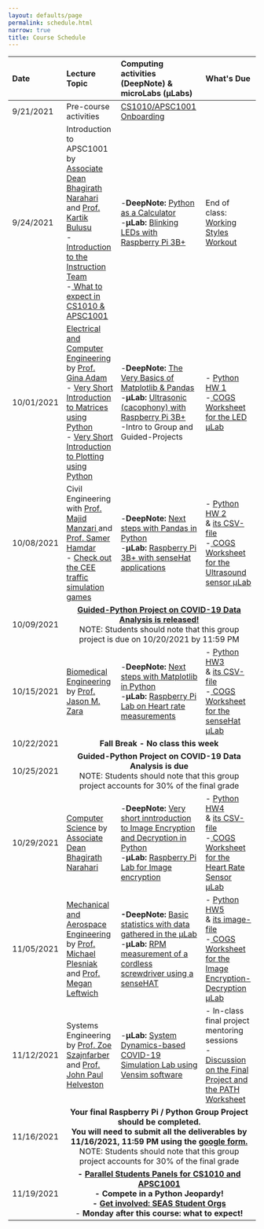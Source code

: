 ```yaml
---
layout: defaults/page
permalink: schedule.html
narrow: true
title: Course Schedule
---
```


<table>
  <thead>
    <tr>
      <th style="text-align: left">Date</th>
      <th style="text-align: left">Lecture Topic</th>
      <th style="text-align: left">Computing activities (DeepNote) & microLabs (&mu;Labs)</th>
      <th style="text-align: left">What's Due</th>
    </tr>
  </thead>
  <tbody>
    <tr>
      <td style="text-align: left">9/21/2021</td>
      <td style="text-align: left">Pre-course activities</td>
      <td style="text-align: left"><a href="labs/week0-onboarding.html">CS1010/APSC1001 Onboarding </a></td>
      <td> </td>
    </tr>
    <tr>
      <td style="text-align: left">9/24/2021</td>
      <td style="text-align: left">Introduction to APSC1001 by <a href="https://www.seas.gwu.edu/bhagirath-narahari" target="_blank">Associate Dean Bhagirath Narahari </a> and <a href="https://www.linkedin.com/in/kartik-bulusu-1295261/" target="_blank">Prof. Kartik Bulusu </a><br>- <a href="contact.html">Introduction to the Instruction Team</a><br>-<a href="{{ site.baseurl }}/files/BulusuIntroAPSC1001_09242021.pdf" target="_blank"> What to expect in CS1010 & APSC1001 </a><br></td>
      <td style="text-align: left">-<strong>DeepNote:</strong> <a href="labs/week1-python.html">Python as a Calculator </a><br>-<strong>&mu;Lab:</strong> <a href="{{ site.baseurl }}/files/Deck3_IntroRPi3BplusLED_Module2_09242021.pdf" target="_blank">Blinking LEDs with Raspberry Pi 3B+</a></td>
      <td style="text-align: left"> End of class: <a href="https://docs.google.com/forms/d/e/1FAIpQLSfN_wKwb7h0_DHXS8olXMRO915r9P1mVut2aueyIXuNXvYFSg/viewform?usp=sf_link" target="_blank">Working Styles Workout</a></td>
    </tr>
    <tr>
      <td style="text-align: left">10/01/2021</td>
      <td style="text-align: left"><a href="{{ site.baseurl }}/files/APSC-1001-ECE-2021.pdf" target="_blank"> Electrical and Computer Engineering </a> by <a href="https://www.seas.gwu.edu/gina-adam" target="_blank">Prof. Gina Adam</a><br>- <a href="{{ site.baseurl }}/files/Deck1_Matrices_Module2_10012021.pdf" target="_blank"> Very Short Introduction to Matrices using Python </a><br> - <a href="{{ site.baseurl }}/files/Deck2_Plotting_Module2_10012021.pdf" target="_blank"> Very Short Introduction to Plotting using Python </a></td>
      <td style="text-align: left">-<strong>DeepNote:</strong> <a href="labs/week2-python.html">The Very Basics of Matplotlib & Pandas </a><br>-<strong>&mu;Lab:</strong> <a href="{{ site.baseurl }}/files/Deck3_RPi3BplusUltrasound_Module2_10012021.pdf" target="_blank">Ultrasonic (cacophony) with Raspberry Pi 3B+ </a><br>-Intro to Group and Guided-Projects</td>
      <td>- <a href="{{ site.baseurl }}/files/HW1.ipynb" target="_blank">Python HW 1</a><br>-<a href="https://docs.google.com/forms/d/e/1FAIpQLSdcr88Ta_iaXymUxEhX4O4Ul39PCDgPQGNqttiUw5QvvX2f4w/viewform?usp=sf_link" target="_blank"> COGS Worksheet for the LED &mu;Lab</a></td>
    </tr>
   <tr>
      <td style="text-align: left">10/08/2021</td>
      <td style="text-align: left">Civil Engineering with <a href="https://www.cee.seas.gwu.edu/majid-t-manzari" target="_blank">Prof. Majid Manzari </a> and <a href="https://transportation.seas.gwu.edu/" target="_blank">Prof. Samer Hamdar </a> <br>- <a href="{{ site.baseurl }}/files/cee_activities.pdf">Check out the CEE traffic simulation games</a></td>
      <td style="text-align: left">-<strong>DeepNote:</strong>  <a href="labs/week3-python.html">Next steps with Pandas in Python </a><br>-<strong>&mu;Lab:</strong> <a href="{{ site.baseurl }}/files/Deck3_RPi3BplusSenseHAT_Module2_10082021.pdf" target="_blank">Raspberry Pi 3B+ with senseHat applications</a><br></td>
      <td>- <a href="{{ site.baseurl }}/files/HW2.ipynb" target="_blank">Python HW 2</a><br> & <a href="{{ site.baseurl }}/files/apsc1001_cs1010_400mgml_flow.csv" target="_blank">its CSV-file</a><br>-<a href="https://docs.google.com/forms/d/e/1FAIpQLSeVh2moyzVuaAS5w5hLRXEmbzjHWiXBj9sGD-XDuSyXQXmxTQ/viewform?usp=sf_link" target="_blank" target="_blank"> COGS Worksheet for the Ultrasound sensor &mu;Lab</a></td>
    </tr>
    <tr>
      <td style="text-align: left">10/09/2021</td>
      <td style="text-align: center" colspan="3"><strong><a href="{{ site.baseurl }}/files/COVID_data_analysis_project.pdf" target="_blank"> Guided-Python Project on COVID-19 Data Analysis is released!</a></strong><br>NOTE: Students should note that this group project is due on 10/20/2021 by 11:59 PM</td> 
    </tr>
    <tr>
      <td style="text-align: left">10/15/2021</td>
      <td style="text-align: left"> <a href="{{ site.baseurl }}/files/BME_Zara_APSC1001Presentation.pdf" target="_blank"> Biomedical Engineering</a> by <a href="https://www.seas.gwu.edu/jason-m-zara" target="_blank">Prof. Jason M. Zara </a></td>
      <td style="text-align: left">-<strong>DeepNote:</strong>  <a href="labs/week4-python.html">Next steps with Matplotlib in Python </a><br>-<strong>&mu;Lab:</strong> <a href="{{ site.baseurl }}/files/Deck3_RPi3BplusPulseSensor_Module2_10152021.pdf" target="_blank"> Raspberry Pi Lab on Heart rate measurements</a><br></td>
      <td>- <a href="{{ site.baseurl }}/files/HW3.ipynb" target="_blank">Python HW3</a><br> & <a href="{{ site.baseurl }}/files/HW3.csv" target="_blank">its CSV-file</a><br>-<a href="https://docs.google.com/forms/d/e/1FAIpQLSdkjQKGUb6xgFAmPjyG1gsClCjd3FchKz9GgjNBv8yx6T210g/viewform?usp=sf_link" target="_blank"> COGS Worksheet for the senseHat &mu;Lab</a></td>
    </tr>
    <tr>
      <td style="text-align: left">10/22/2021</td>
      <td style="text-align: center" colspan="3"><strong>Fall Break - No class this week</strong></td> 
    </tr>
    <tr>
      <td style="text-align: left">10/25/2021</td>
      <td style="text-align: center" colspan="3"><strong> Guided-Python Project on COVID-19 Data Analysis is due</strong><br>NOTE: Students should note that this group project accounts for 30% of the final grade</td> 
    </tr>
    <tr>
      <td style="text-align: left">10/29/2021</td>
      <td style="text-align: left"> <a href="{{ site.baseurl }}/files/Intro-CS-Fall2021.pdf" target="_blank"> Computer Science</a> by <a href="https://www.seas.gwu.edu/bhagirath-narahari" target="_blank">Associate Dean Bhagirath Narahari </a></td>
      <td style="text-align: left">-<strong>DeepNote:</strong>  <a href="labs/week5-python.html">Very short inntroduction to Image Encryption and Decryption in Python </a><br>-<strong>&mu;Lab:</strong> <a href="{{ site.baseurl }}/files/Deck3_RPi3BplusPiNoIRCamera_Module2_10292021.pdf" target="_blank"> Raspberry Pi Lab for Image encryption</a><br></td>
      <td>- <a href="{{ site.baseurl }}/files/HW4.ipynb" target="_blank">Python HW4</a><br> & <a href="{{ site.baseurl }}/files/HW4.csv" target="_blank">its CSV-file</a><br>-<a href="https://docs.google.com/forms/d/e/1FAIpQLSdkjQKGUb6xgFAmPjyG1gsClCjd3FchKz9GgjNBv8yx6T210g/viewform?usp=sf_link" target="_blank"> COGS Worksheet for the Heart Rate Sensor &mu;Lab</a></td>
    </tr>
    <tr>
      <td style="text-align: left">11/05/2021</td>
      <td style="text-align: left"><a href="https://www.mae.seas.gwu.edu/" target="_blank">Mechanical and Aerospace Engineering</a>  by <a href="https://www.seas.gwu.edu/michael-w-plesniak" target="_blank">Prof. Michael Plesniak</a> and <a href="https://leftwichlab.seas.gwu.edu/" target="_blank">Prof. Megan Leftwich</a></td>
      <td style="text-align: left"><strong>-DeepNote:</strong> <a href="labs/week6-python.html">Basic statistics with data gathered in the &mu;Lab </a><br>-<strong>&mu;Lab:</strong> <a href="{{ site.baseurl }}/files/Deck3_RPi3BplusCordelessScrewdrivers_Module2_11052021.pdf" target="_blank">RPM measurement of a cordless screwdriver using a senseHAT</a></td>
      <td>- <a href="{{ site.baseurl }}/files/HW5.ipynb" target="_blank">Python HW5</a><br> & <a href="{{ site.baseurl }}/files/HW5.png" target="_blank">its image-file</a><br>-<a href="https://docs.google.com/forms/d/e/1FAIpQLSf8v9nKiuzENfpDnJrLltiDSWBJwv_1YQYzTAMoCYseUXfH9Q/viewform?usp=sf_link" target="_blank"> COGS Worksheet for the Image Encryption-Decryption &mu;Lab</a></td>
    </tr>
    <tr>
      <td style="text-align: left">11/12/2021</td>
      <td style="text-align: left">Systems Engineering by <a href="https://www2.seas.gwu.edu/~zszajnfa/" target="_blank">Prof. Zoe Szajnfarber</a> and <a href="https://www.jhelvy.com/" target="_blank">Prof. John Paul Helveston</a></td>
      <td style="text-align: left">-<strong>&mu;Lab:</strong> <a href="labs/week7-emse-lab.html">System Dynamics-based COVID-19 Simulation Lab using Vensim software</a><br></td>
      <td>- In-class final project mentoring sessions<br>- <a href="{{ site.baseurl }}/files/path_statement.pdf" target="_blank">Discussion on the Final Project and the PATH Worksheet</a></td>
    </tr>
    <tr>
      <td style="text-align: left">11/16/2021</td>
      <td style="text-align: center" colspan="3"><strong>Your final Raspberry Pi / Python Group Project should be completed. <br> You will need to submit all the deliverables by 11/16/2021, 11:59 PM using the <a href="https://docs.google.com/forms/d/e/1FAIpQLScUggkbSIUup4jBr-ZugkM74gv--JVHpIPAhVK6XxChOOzltg/viewform">google form.</a> <br></strong>NOTE: Students should note that this group project accounts for 30% of the final grade</td>
    </tr>
<!--     <tr>
      <td style="text-align: left">11/17/2021</td>
      <td style="text-align: center" colspan="3"><strong>Submit your Final Raspberry Pi / Python Group Project</strong></td>
    </tr>
    <tr>
      <td style="text-align: left">11/18/2021</td>
      <td style="text-align: center" colspan="3"><strong>Final group presentations due</strong></td>
    </tr> -->
    <tr>
      <td style="text-align: left">11/19/2021</td>
      <td style="text-align: center" colspan="3"><strong>- <a href="labs/week8-offloading.html">Parallel Students Panels for CS1010 and APSC1001</a><br>- <strong>Compete in a Python Jeopardy!</strong><br>- <a href="files/student_orgs.pdf">Get involved: SEAS Student Orgs</a></strong><br>- <strong>Monday after this course: what to expect!</strong></td>
    </tr>
  </tbody>
</table>
